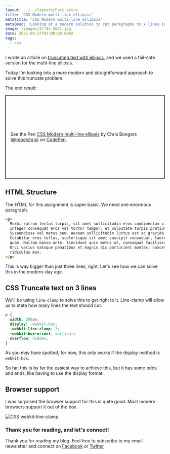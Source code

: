 ```yaml
---
layout: ../../layouts/Post.astro
title: 'CSS Modern multi-line ellipsis'
metaTitle: 'CSS Modern multi-line ellipsis'
metaDesc: 'Looking at a modern solution to cut paragraphs to x lines in CSS'
image: /images/27-04-2021.jpg
date: 2021-04-27T03:00:00.000Z
tags:
  - css
---
```


I wrote an article on [truncating text with ellipsis](https://daily-dev-tips.com/posts/css-truncate-text-with-ellipsis/), and we used a fail-safe version for the multi-line ellipsis.

Today I'm looking into a more modern and straightforward approach to solve this truncate problem.

The end result:

<p class="codepen" data-height="265" data-theme-id="dark" data-default-tab="html,result" data-user="rebelchris" data-slug-hash="JjExdqO" style="height: 265px; box-sizing: border-box; display: flex; align-items: center; justify-content: center; border: 2px solid; margin: 1em 0; padding: 1em;" data-pen-title="CSS Modern multi-line ellipsis">
  <span>See the Pen <a href="https://codepen.io/rebelchris/pen/JjExdqO">
  CSS Modern multi-line ellipsis</a> by Chris Bongers (<a href="https://codepen.io/rebelchris">@rebelchris</a>)
  on <a href="https://codepen.io">CodePen</a>.</span>
</p>
<script async defer src="https://cpwebassets.codepen.io/assets/embed/ei.js"></script>

## HTML Structure

The HTML for this assignment is super basic. We need one enormous paragraph.

```html
<p>
  Morbi rutrum lectus turpis, sit amet sollicitudin eros condimentum vitae.
  Integer consequat eros vel tortor tempor, et vulputate turpis pretium.
  Suspendisse vel metus sem. Aenean sollicitudin luctus est ac gravida.
  Curabitur eros tellus, scelerisque sit amet suscipit consequat, laoreet at
  quam. Nullam massa ante, tincidunt quis metus ut, consequat facilisis risus.
  Orci varius natoque penatibus et magnis dis parturient montes, nascetur
  ridiculus mus.
</p>
```

This is way bigger than just three lines, right.
Let's see how we can solve this in the modern-day age.

## CSS Truncate text on 3 lines

We'll be using `line-clamp` to solve this to get right to it.
Line-clamp will allow us to state how many lines the text should cut.

```css
p {
  width: 200px;
  display: -webkit-box;
  -webkit-line-clamp: 3;
  -webkit-box-orient: vertical;
  overflow: hidden;
}
```

As you may have spotted, for now, this only works if the display method is `webkit-box`.

So far, this is by far the easiest way to achieve this, but it has some odds and ends, like having to use the display format.

## Browser support

I was surprised the browser support for this is quite good.
Most modern browsers support it out of the box.

![CSS webkit-line-clamp](https://caniuse.bitsofco.de/static/v1/mdn-css__properties__-webkit-line-clamp-1619253498523.png)

### Thank you for reading, and let's connect!

Thank you for reading my blog. Feel free to subscribe to my email newsletter and connect on [Facebook](https://www.facebook.com/DailyDevTipsBlog) or [Twitter](https://twitter.com/DailyDevTips1)
